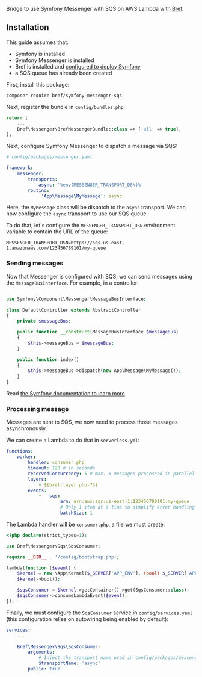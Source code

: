 Bridge to use Symfony Messenger with SQS on AWS Lambda with [Bref](https://bref.sh).

## Installation

This guide assumes that:

- Symfony is installed
- Symfony Messenger is installed
- Bref is installed and [configured to deploy Symfony](https://bref.sh/docs/frameworks/symfony.html)
- a SQS queue has already been created

First, install this package:

```
composer require bref/symfony-messenger-sqs
```

Next, register the bundle in `config/bundles.php`:

```php
return [
    ...
    Bref\Messenger\BrefMessengerBundle::class => ['all' => true],
];
```

Next, configure Symfony Messenger to dispatch a message via SQS:

```yaml
# config/packages/messenger.yaml

framework:
    messenger:
        transports:
            async: '%env(MESSENGER_TRANSPORT_DSN)%'
        routing:
             'App\Message\MyMessage': async
```

Here, the `MyMessage` class will be dispatch to the `async` transport. We can now configure the `async` transport to use our SQS queue.

To do that, let's configure the `MESSENGER_TRANSPORT_DSN` environment variable to contain the URL of the queue:

```dotenv
MESSENGER_TRANSPORT_DSN=https://sqs.us-east-1.amazonaws.com/123456789101/my-queue
```

### Sending messages

Now that Messenger is configured with SQS, we can send messages using the `MessageBusInterface`. For example, in a controller:

```php

use Symfony\Component\Messenger\MessageBusInterface;

class DefaultController extends AbstractController
{
    private $messageBus;

    public function __construct(MessageBusInterface $messageBus)
    {
        $this->messageBus = $messageBus;
    }

    public function index()
    {
        $this->messageBus->dispatch(new App\Message\MyMessage());
    }
}
```

Read [the Symfony documentation to learn more](https://symfony.com/doc/current/messenger.html#dispatching-the-message).

### Processing message

Messages are sent to SQS, we now need to process those messages asynchronously.

We can create a Lambda to do that in `serverless.yml`:

```yaml
functions:
    worker:
        handler: consumer.php
        timeout: 120 # in seconds
        reservedConcurrency: 5 # max. 5 messages processed in parallel
        layers:
            - ${bref:layer.php-73}
        events:
            -   sqs:
                    arn: arn:aws:sqs:us-east-1:123456789101:my-queue
                    # Only 1 item at a time to simplify error handling
                    batchSize: 1
```

The Lambda handler will be `consumer.php`, a file we must create:

```php
<?php declare(strict_types=1);

use Bref\Messenger\Sqs\SqsConsumer;

require __DIR__ . '/config/bootstrap.php';

lambda(function ($event) {
    $kernel = new \App\Kernel($_SERVER['APP_ENV'], (bool) $_SERVER['APP_DEBUG']);
    $kernel->boot();

    $sqsConsumer = $kernel->getContainer()->get(SqsConsumer::class);
    $sqsConsumer->consumeLambdaEvent($event);
});
```

Finally, we must configure the `SqsConsumer` service in `config/services.yaml` (this configuration relies on autowiring being enabled by default):

```yaml
services:
    ...

    Bref\Messenger\Sqs\SqsConsumer:
        arguments:
            # Inject the transport name used in config/packages/messenger.yaml 
            $transportName: 'async'
        public: true
```
